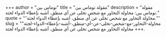+++
author = "توماس بين"
title = "مقولة توماس بين"
description = "مقولة توماس بين: محاولة التحاور مع شخص تخلى عن أي منطق، أشبه بإعطاء الدواء لجثة."
quote = '''محاولة التحاور مع شخص تخلى عن أي منطق، أشبه بإعطاء الدواء لجثة.'''
slug = "محاولة-التحاور-مع-شخص-تخلى-عن-أي-منطق،-أشبه-بإعطاء-الدواء-لجثة"
+++
محاولة التحاور مع شخص تخلى عن أي منطق، أشبه بإعطاء الدواء لجثة.
